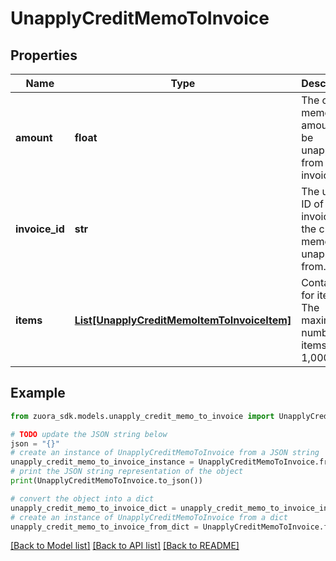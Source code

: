 # UnapplyCreditMemoToInvoice


## Properties

Name | Type | Description | Notes
------------ | ------------- | ------------- | -------------
**amount** | **float** | The credit memo amount to be unapplied from the invoice.  | 
**invoice_id** | **str** | The unique ID of the invoice that the credit memo is unapplied from.  | 
**items** | [**List[UnapplyCreditMemoItemToInvoiceItem]**](UnapplyCreditMemoItemToInvoiceItem.md) | Container for items. The maximum number of items is 1,000.  | [optional] 

## Example

```python
from zuora_sdk.models.unapply_credit_memo_to_invoice import UnapplyCreditMemoToInvoice

# TODO update the JSON string below
json = "{}"
# create an instance of UnapplyCreditMemoToInvoice from a JSON string
unapply_credit_memo_to_invoice_instance = UnapplyCreditMemoToInvoice.from_json(json)
# print the JSON string representation of the object
print(UnapplyCreditMemoToInvoice.to_json())

# convert the object into a dict
unapply_credit_memo_to_invoice_dict = unapply_credit_memo_to_invoice_instance.to_dict()
# create an instance of UnapplyCreditMemoToInvoice from a dict
unapply_credit_memo_to_invoice_from_dict = UnapplyCreditMemoToInvoice.from_dict(unapply_credit_memo_to_invoice_dict)
```
[[Back to Model list]](../README.md#documentation-for-models) [[Back to API list]](../README.md#documentation-for-api-endpoints) [[Back to README]](../README.md)


